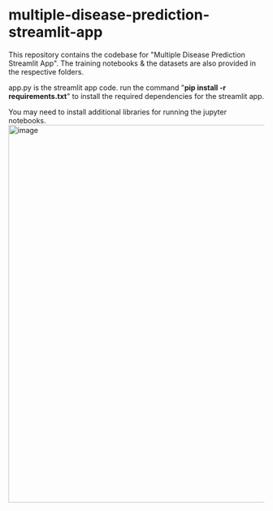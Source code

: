 # multiple-disease-prediction-streamlit-app
This repository contains the codebase for "Multiple Disease Prediction Streamlit App". The training notebooks &amp; the datasets are also provided in the respective folders. 

app.py is the streamlit app code.
run the command "**pip install -r requirements.txt**" to install the required dependencies for the streamlit app.

You may need to install additional libraries for running the jupyter notebooks.
<img width="1863" height="745" alt="image" src="https://github.com/user-attachments/assets/9085f83f-56da-4d36-b07a-ceb70f17b5c9" />
